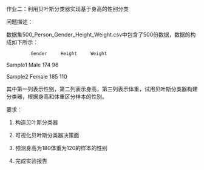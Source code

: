 作业二：利用贝叶斯分类器实现基于身高的性别分类

问题描述：

数据集500_Person_Gender_Height_Weight.csv中包含了500份数据，数据的构成如下所示：


             Gender     Height     Weight

Sample1      Male        174         96

Sample2      Female      185         110

 

其中第一列表示性别，第二列表示身高，第三列表示体重，试用贝叶斯分类器构建分类器，根据身高和体重区分样本的性别。

 

要求：

1.   构造贝叶斯分类器

2.   可视化贝叶斯分类器决策面

3.   预测身高为180体重为120的样本的性别

4.   完成实验报告